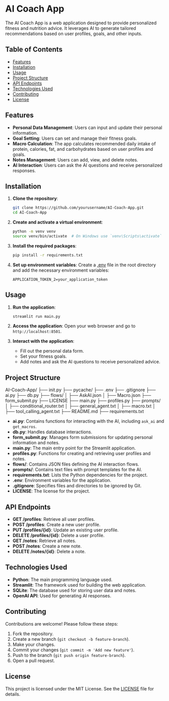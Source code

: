 # AI Coach App

The AI Coach App is a web application designed to provide personalized fitness and nutrition advice. It leverages AI to generate tailored recommendations based on user profiles, goals, and other inputs.

## Table of Contents

- [Features](#features)
- [Installation](#installation)
- [Usage](#usage)
- [Project Structure](#project-structure)
- [API Endpoints](#api-endpoints)
- [Technologies Used](#technologies-used)
- [Contributing](#contributing)
- [License](#license)

## Features

- **Personal Data Management**: Users can input and update their personal information.
- **Goal Setting**: Users can set and manage their fitness goals.
- **Macro Calculation**: The app calculates recommended daily intake of protein, calories, fat, and carbohydrates based on user profiles and goals.
- **Notes Management**: Users can add, view, and delete notes.
- **AI Interaction**: Users can ask the AI questions and receive personalized responses.

## Installation

1. **Clone the repository**:

   ```sh
   git clone https://github.com/yourusername/AI-Coach-App.git
   cd AI-Coach-App
   ```

2. **Create and activate a virtual environment**:

   ```sh
   python -m venv venv
   source venv/bin/activate  # On Windows use `venv\Scripts\activate`
   ```

3. **Install the required packages**:

   ```sh
   pip install -r requirements.txt
   ```

4. **Set up environment variables**:
   Create a [.env](http://_vscodecontentref_/0) file in the root directory and add the necessary environment variables:
   ```
   APPLICATION_TOKEN_2=your_application_token
   ```

## Usage

1. **Run the application**:

   ```sh
   streamlit run main.py
   ```

2. **Access the application**:
   Open your web browser and go to `http://localhost:8501`.

3. **Interact with the application**:
   - Fill out the personal data form.
   - Set your fitness goals.
   - Add notes and ask the AI questions to receive personalized advice.

## Project Structure

AI-Coach-App/
├── init.py
├── pycache/
├── .env
├── .gitignore
├── ai.py
├── db.py
├── flows/
│ ├── AskAI.json
│ ├── Macro.json
├── form_submit.py
├── LICENSE
├── main.py
├── profiles.py
├── prompts/
│ ├── conditional_router.txt
│ ├── general_agent.txt
│ ├── macro.txt
│ ├── tool_calling_agent.txt
├── README.md
├── requirements.txt

- **ai.py**: Contains functions for interacting with the AI, including `ask_ai` and `get_macros`.
- **db.py**: Handles database interactions.
- **form_submit.py**: Manages form submissions for updating personal information and notes.
- **main.py**: The main entry point for the Streamlit application.
- **profiles.py**: Functions for creating and retrieving user profiles and notes.
- **flows/**: Contains JSON files defining the AI interaction flows.
- **prompts/**: Contains text files with prompt templates for the AI.
- **requirements.txt**: Lists the Python dependencies for the project.
- **.env**: Environment variables for the application.
- **.gitignore**: Specifies files and directories to be ignored by Git.
- **LICENSE**: The license for the project.

## API Endpoints

- **GET /profiles**: Retrieve all user profiles.
- **POST /profiles**: Create a new user profile.
- **PUT /profiles/{id}**: Update an existing user profile.
- **DELETE /profiles/{id}**: Delete a user profile.
- **GET /notes**: Retrieve all notes.
- **POST /notes**: Create a new note.
- **DELETE /notes/{id}**: Delete a note.

## Technologies Used

- **Python**: The main programming language used.
- **Streamlit**: The framework used for building the web application.
- **SQLite**: The database used for storing user data and notes.
- **OpenAI API**: Used for generating AI responses.

## Contributing

Contributions are welcome! Please follow these steps:

1. Fork the repository.
2. Create a new branch (`git checkout -b feature-branch`).
3. Make your changes.
4. Commit your changes (`git commit -m 'Add new feature'`).
5. Push to the branch (`git push origin feature-branch`).
6. Open a pull request.

## License

This project is licensed under the MIT License. See the [LICENSE](http://_vscodecontentref_/1) file for details.
